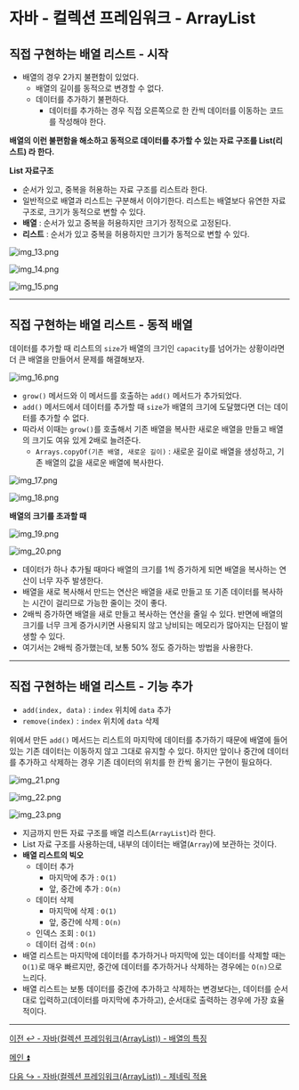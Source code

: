 # 자바 - 컬렉션 프레임워크 - ArrayList

## 직접 구현하는 배열 리스트 - 시작

- 배열의 경우 2가지 불편함이 있었다.
  - 배열의 길이를 동적으로 변경할 수 없다.
  - 데이터를 추가하기 불편하다.
    - 데이터를 추가하는 경우 직접 오른쪽으로 한 칸씩 데이터를 이동하는 코드를 작성해야 한다.

**배열의 이런 불편함을 해소하고 동적으로 데이터를 추가할 수 있는 자료 구조를 List(리스트) 라 한다.**

**List 자료구조**
- 순서가 있고, 중복을 허용하는 자료 구조를 리스트라 한다.
- 일반적으로 배열과 리스트는 구분해서 이야기한다. 리스트는 배열보다 유연한 자료 구조로, 크기가 동적으로 변할 수 있다.
- **배열** : 순서가 있고 중복을 허용하지만 크기가 정적으로 고정된다.
- **리스트** : 순서가 있고 중복을 허용하지만 크기가 동적으로 변할 수 있다.

![img_13.png](image/img_13.png)

![img_14.png](image/img_14.png)

![img_15.png](image/img_15.png)

--- 

## 직접 구현하는 배열 리스트 - 동적 배열

데이터를 추가할 때 리스트의 `size`가 배열의 크기인 `capacity`를 넘어가는 상황이라면 더 큰 배열을 만들어서 문제를 해결해보자.

![img_16.png](image/img_16.png)

- `grow()` 메서드와 이 메서드를 호출하는 `add()` 메서드가 추가되었다.
- `add()` 메서드에서 데이터를 추가할 때 `size`가 배열의 크기에 도달했다면 더는 데이터를 추가할 수 없다.
- 따라서 이때는 `grow()`를 호출해서 기존 배열을 복사한 새로운 배열을 만들고 배열의 크기도 여유 있게 2배로 늘려준다.
  - `Arrays.copyOf(기존 배열, 새로운 길이)` : 새로운 길이로 배열을 생성하고, 기존 배열의 값을 새로운 배열에 복사한다.

![img_17.png](image/img_17.png)

![img_18.png](image/img_18.png)

**배열의 크기를 초과할 때**

![img_19.png](image/img_19.png)

![img_20.png](image/img_20.png)

- 데이터가 하나 추가될 때마다 배열의 크기를 1씩 증가하게 되면 배열을 복사하는 연산이 너무 자주 발생한다.
- 배열을 새로 복사해서 만드는 연산은 배열을 새로 만들고 또 기존 데이터를 복사하는 시간이 걸리므로 가능한 줄이는 것이 좋다.
- 2배씩 증가하면 배열을 새로 만들고 복사하는 연산을 줄일 수 있다. 반면에 배열의 크기를 너무 크게 증가시키면 사용되지 않고 낭비되는 메모리가 많아지는 단점이 발생할 수 있다.
- 여기서는 2배씩 증가했는데, 보통 50% 정도 증가하는 방법을 사용한다.

---

## 직접 구현하는 배열 리스트 - 기능 추가

- `add(index, data)` : `index` 위치에 `data` 추가
- `remove(index)` : `index` 위치에 `data` 삭제

위에서 만든 `add()` 메서드는 리스트의 마지막에 데이터를 추가하기 때문에 배열에 들어있는 기존 데이터는 이동하지 않고 그대로 유지할 수 있다.
하지만 앞이나 중간에 데이터를 추가하고 삭제하는 경우 기존 데이터의 위치를 한 칸씩 옮기는 구현이 필요하다.

![img_21.png](image/img_21.png)

![img_22.png](image/img_22.png)

![img_23.png](image/img_23.png)

- 지금까지 만든 자료 구조를 배열 리스트(`ArrayList`)라 한다.
- List 자료 구조를 사용하는데, 내부의 데이터는 배열(`Array`)에 보관하는 것이다.
- **배열 리스트의 빅오**
  - 데이터 추가
    - 마지막에 추가 : `O(1)`
    - 앞, 중간에 추가 : `O(n)`
  - 데이터 삭제
    - 마지막에 삭제 : `O(1)`
    - 앞, 중간에 삭제 : `O(n)`
  - 인덱스 조회 : `O(1)`
  - 데이터 검색 : `O(n)`
- 배열 리스트는 마지막에 데이터를 추가하거나 마지막에 있는 데이터를 삭제할 때는 `O(1)`로 매우 빠르지만, 중간에 데이터를 추가하거나 삭제하는 경우에는 `O(n)`으로 느리다.
- 배열 리스트는 보통 데이터를 중간에 추가하고 삭제하는 변경보다는, 데이터를 순서대로 입력하고(데이터를 마지막에 추가하고), 순서대로 출력하는 경우에 가장 효율적이다.

---

[이전 ↩️ - 자바(컬렉션 프레임워크(ArrayList)) - 배열의 특징](https://github.com/genesis12345678/TIL/blob/main/Java/mid_2/jcf/arraylist/%EB%B0%B0%EC%97%B4%ED%8A%B9%EC%A7%95.md)

[메인 ⏫](https://github.com/genesis12345678/TIL/blob/main/Java/mid_2/Main.md)

[다음 ↪️ - 자바(컬렉션 프레임워크(ArrayList)) - 제네릭 적용](https://github.com/genesis12345678/TIL/blob/main/Java/mid_2/jcf/arraylist/Generic.md)